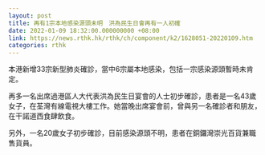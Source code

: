 ```yaml
---
layout: post
title: 再有1宗本地感染源頭未明　洪為民生日會再有一人初確
date: 2022-01-09 18:32:00.000000000 +08:00
link: https://news.rthk.hk/rthk/ch/component/k2/1628051-20220109.htm
categories: rthk
---
```


本港新增33宗新型肺炎確診，當中6宗屬本地感染，包括一宗感染源頭暫時未肯定。

再多一名出席過港區人大代表洪為民生日宴會的人士初步確診，患者是一名43歲女子，在荃灣有線電視大樓工作。她當晚出席宴會前，曾與另一名確診者和朋友，在干諾道西食肆飲食。

另外，一名20歲女子初步確診，目前感染源頭不明，患者在銅鑼灣崇光百貨兼職售貨員。
